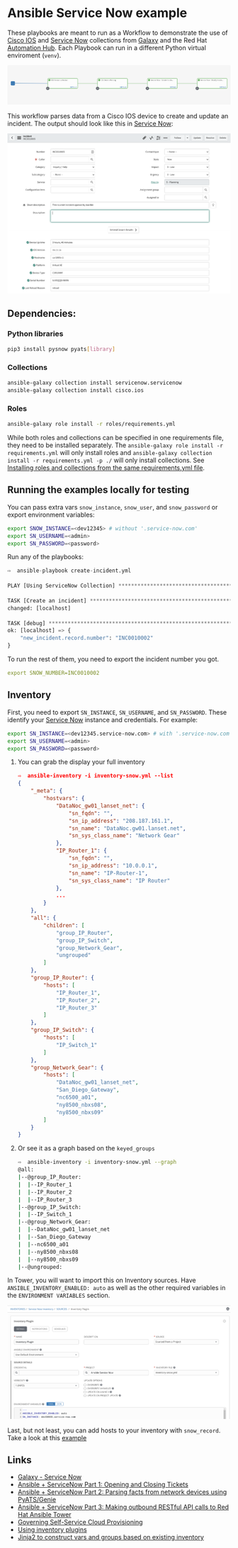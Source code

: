 # Ansible Service Now example

These playbooks are meant to run as a Workflow to demonstrate the use of [Cisco IOS](https://cloud.redhat.com/ansible/automation-hub/cisco/ios) and [Service Now](https://galaxy.ansible.com/servicenow/servicenow) collections from [Galaxy](https://galaxy.ansible.com) and the Red Hat [Automation Hub](https://cloud.redhat.com/ansible/automation-hub). Each Playbook can run in a different Python virtual enviroment (`venv`).

![Workflow][1]

This workflow parses data from a Cisco IOS device to create and update an incident. The output should look like this in [Service Now](https://developer.servicenow.com/dev.do):

![ServiceNow][2]

## Dependencies:

### Python libraries

```bash
pip3 install pysnow pyats[library]
```

### Collections

```bash
ansible-galaxy collection install servicenow.servicenow
ansible-galaxy collection install cisco.ios
```

### Roles

```bash
ansible-galaxy role install -r roles/requirements.yml
```

While both roles and collections can be specified in one requirements file, they need to be installed separately. The `ansible-galaxy role install -r requirements.yml` will only install roles and `ansible-galaxy collection install -r requirements.yml -p ./` will only install collections. See [Installing roles and collections from the same requirements.yml file](https://docs.ansible.com/ansible/latest/galaxy/user_guide.html#installing-roles-and-collections-from-the-same-requirements-yml-file).


## Running the examples locally for testing

You can pass extra vars `snow_instance`, `snow_user`, and `snow_password` or export environment variables:

```bash
export SNOW_INSTANCE=<dev12345> # without '.service-now.com'
export SN_USERNAME=<admin>
export SN_PASSWORD=<password>
```

Run any of the playbooks:

```python
⇨  ansible-playbook create-incident.yml 

PLAY [Using ServiceNow Collection] ******************************************************************************************************************************************

TASK [Create an incident] ***************************************************************************************************************************************************
changed: [localhost]

TASK [debug] ****************************************************************************************************************************************************************
ok: [localhost] => {
    "new_incident.record.number": "INC0010002"
}
```

To run the rest of them, you need to export the incident number you got.

```yaml
export SNOW_NUMBER=INC0010002
```

## Inventory

First, you need to export `SN_INSTANCE`, `SN_USERNAME`, and `SN_PASSWORD`. These identify your [Service Now](https://developer.servicenow.com/dev.do) instance and credentials. For example:

```bash
export SN_INSTANCE=<dev12345.service-now.com> # with '.service-now.com'
export SN_USERNAME=<admin>
export SN_PASSWORD=<password>
```

1. You can grab the display your full inventory

    ```json
    ⇨  ansible-inventory -i inventory-snow.yml --list
    {
        "_meta": {
            "hostvars": {
                "DataNoc_gw01_lanset_net": {
                    "sn_fqdn": "",
                    "sn_ip_address": "208.187.161.1",
                    "sn_name": "DataNoc.gw01.lanset.net",
                    "sn_sys_class_name": "Network Gear"
                },
                "IP_Router_1": {
                    "sn_fqdn": "",
                    "sn_ip_address": "10.0.0.1",
                    "sn_name": "IP-Router-1",
                    "sn_sys_class_name": "IP Router"
                },
                ...
            }
        },
        "all": {
            "children": [
                "group_IP_Router",
                "group_IP_Switch",
                "group_Network_Gear",
                "ungrouped"
            ]
        },
        "group_IP_Router": {
            "hosts": [
                "IP_Router_1",
                "IP_Router_2",
                "IP_Router_3"
            ]
        },
        "group_IP_Switch": {
            "hosts": [
                "IP_Switch_1"
            ]
        },
        "group_Network_Gear": {
            "hosts": [
                "DataNoc_gw01_lanset_net",
                "San_Diego_Gateway",
                "nc6500_a01",
                "ny8500_nbxs08",
                "ny8500_nbxs09"
            ]
        }
    }

    ```

2. Or see it as a graph based on the `keyed_groups`

    ```bash
    ⇨  ansible-inventory -i inventory-snow.yml --graph
    @all:
    |--@group_IP_Router:
    |  |--IP_Router_1
    |  |--IP_Router_2
    |  |--IP_Router_3
    |--@group_IP_Switch:
    |  |--IP_Switch_1
    |--@group_Network_Gear:
    |  |--DataNoc_gw01_lanset_net
    |  |--San_Diego_Gateway
    |  |--nc6500_a01
    |  |--ny8500_nbxs08
    |  |--ny8500_nbxs09
    |--@ungrouped:
    ```

In Tower, you will want to import this on Inventory sources. Have `ANSIBLE_INVENTORY_ENABLED: auto` as well as the other required variables in the `ENVIRONMENT VARIABLES` section.

![ServiceNow][3]

Last, but not least, you can add hosts to your inventory with `snow_record`. Take a look at this [example](add-to-inventory.yml)

## Links

- [Galaxy - Service Now](https://galaxy.ansible.com/servicenow/servicenow)
- [Ansible + ServiceNow Part 1: Opening and Closing Tickets](https://www.ansible.com/blog/ansible-servicenow-opening-and-closing-tickets)
- [Ansible + ServiceNow Part 2: Parsing facts from network devices using PyATS/Genie](https://www.ansible.com/blog/ansible-servicenow-part-2-parsing-facts-from-network-devices-using-pyats/genie)
- [Ansible + ServiceNow Part 3: Making outbound RESTful API calls to Red Hat Ansible Tower](https://www.ansible.com/blog/ansible-servicenow-howto-part-3-making-outbound-restful-api-calls-to-ansible-tower)
- [Governing Self-Service Cloud Provisioning](https://github.com/michaelford85/aws-deploy)
- [Using inventory plugins](https://docs.ansible.com/ansible/latest/plugins/inventory.html#using-inventory-plugins)
- [Jinja2 to construct vars and groups based on existing inventory](https://docs.ansible.com/ansible/latest/plugins/inventory/constructed.html)


[1]: images/snow_workflow.png
[2]: images/snow_view.png
[3]: images/snow_inventory_tower.png